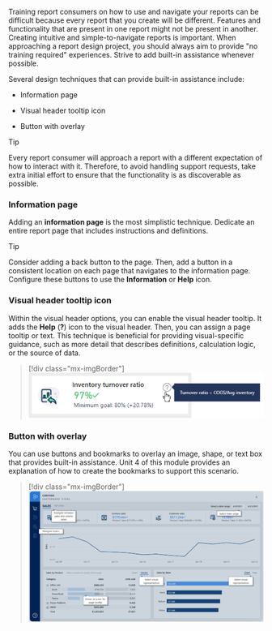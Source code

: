 Training report consumers on how to use and navigate your reports can be difficult because every report that you create will be different. Features and functionality that are present in one report might not be present in another. Creating intuitive and simple-to-navigate reports is important. When approaching a report design project, you should always aim to provide "no training required" experiences. Strive to add built-in assistance whenever possible.

Several design techniques that can provide built-in assistance include:

- Information page

- Visual header tooltip icon

- Button with overlay

> [!TIP]
> Every report consumer will approach a report with a different expectation of how to interact with it. Therefore, to avoid handling support requests, take extra initial effort to ensure that the functionality is as discoverable as possible.

### Information page

Adding an **information page** is the most simplistic technique. Dedicate an entire report page that includes instructions and definitions.

> [!TIP]
> Consider adding a back button to the page. Then, add a button in a consistent location on each page that navigates to the information page. Configure these buttons to use the **Information** or **Help** icon.

### Visual header tooltip icon

Within the visual header options, you can enable the visual header tooltip. It adds the **Help** (**?**) icon to the visual header. Then, you can assign a page tooltip or text. This technique is beneficial for providing visual-specific guidance, such as more detail that describes definitions, calculation logic, or the source of data.

> [!div class="mx-imgBorder"]
> [![Image shows a KPI visual with the cursor hovering over the Help icon. A tooltip is reads \Turnover ratio = COGS/Avg inventory.](../media/visual-header-help-icon.png)](../media/image.png#lightbox)

### Button with overlay

You can use buttons and bookmarks to overlay an image, shape, or text box that provides built-in assistance. Unit 4 of this module provides an explanation of how to create the bookmarks to support this scenario.

> [!div class="mx-imgBorder"]
> [![Image shows a report page with buttons that have coach marks providing instructional text.](../media/bookmark-button-with-overlay.png)](../media/bookmark-button-with-overlay.png#lightbox)
